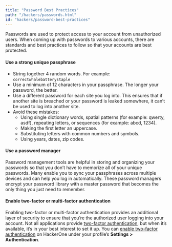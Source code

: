 ```yaml
---
title: "Password Best Practices"
path: "/hackers/passwords.html"
id: "hackers/password-best-practices"
---
```


Passwords are used to protect access to your account from unauthorized users. When coming up with passwords to various accounts, there are standards and best practices to follow so that your accounts are best protected.

#### Use a strong unique passphrase
* String together 4 random words. For example: `correctwhalebatterystaple`
* Use a minimum of 12 characters in your passphrase. The longer your password, the better.
* Use a different password for each site you log into. This ensures that if another site is breached or your password is leaked somewhere, it can’t be used to log into another site.
* Avoid these mistakes:
     * Using single dictionary words, spatial patterns (for example: qwerty, asdf), repeating letters, or sequences (for example: abcd, 1234).
     * Making the first letter an uppercase.
     * Substituting letters with common numbers and symbols.
     * Using years, dates, zip codes.

#### Use a password manager
Password management tools are helpful in storing and organizing your passwords so that you don’t have to memorize all of your unique passwords. Many enable you to sync your passphrases across multiple devices and can help you log in automatically. These password managers encrypt your password library with a master password that becomes the only thing you just need to remember.

#### Enable two-factor or multi-factor authentication
Enabling two-factor or multi-factor authentication provides an additional layer of security to ensure that you’re the authorized user logging into your account. Not all applications provide [two-factor authentication](https://twofactorauth.org/), but when it’s available, it’s in your best interest to set it up. You can [enable two-factor authentication](https://docs.hackerone.com/hackers/two-factor-authentication.html) on HackerOne under your profile’s **Settings > Authentication**.
